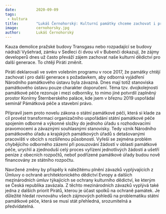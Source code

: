 ```yaml
---
date:         2020-09-09
tags:         
 - kultura
title:        "Lukáš Černohorský: Kulturní památky chceme zachovat i pro další generace"
image: 	      cernohorsky.jpg
author:       Lukáš Černohorský
---
```


Kauza demolice pražské budovy Transgasu nebo rozpadající se budovy nádraží Vyšehrad, zámku v Sedleci či dvou vil v Bubenči dokazují, že zájmy developerů dnes už často převáží zájem zachovat naše kulturní dědictví pro další generace. To chtějí Piráti změnit. 

Piráti deklarovali ve svém volebním programu v roce 2017, že památky chtějí zachovat i pro další generace s požadavkem, aby odborná vyjádření Národního památkového ústavu byla závazná. Dnes mají totiž stanoviska památkového ústavu pouze charakter doporučení. Téma tzv. dvojkolejnosti památkové péče rezonuje i mezi odborníky, to mimo jiné potvrdil zaplněný prostor Konírny Šternberského paláce, kde jsem v březnu 2019 uspořádal seminář Pámátková péče a stavební právo. 

Přípravil jsem proto novelu zákona o státní památkové péči, která si klade za cíl provést transformaci organizačního uspořádání státní památkové péče spojením odborné a výkonné složky do jednoho úřadu s rozhodovacími pravomocemi a závaznými souhlasnými stanovisky. Tedy vznik Národního památkového úřadu a krajských památkových úřadů s detašovanými pracovišti v obcích s rozšířenou působností. Vyřeší se zejména problém chybějícího odborného zázemí při posuzování žádostí v oblasti památkové péče, urychlí a zjednoduší celý proces vyřízení jednotlivých žádostí a ušetří peníze z obecních rozpočtů, neboť podřízené památkové úřady budou nově financovány ze státního rozpočtu.

Navržené změny by přispěly k náležitému plnění závazků vyplývajících z Úmluvy o ochraně architektonického dědictví Evropy a dalších mezinárodních úmluv týkajících se ochrany kulturního dědictví, ke kterým se Česká republika zavázala. Z těchto mezinárodních závazků vyplývá také jedna z dalších priorit Pirátů, kterou je účast spolků na ochraně památek. Je důležité hledat rovnováhu všech zájmových pohledů na problematiku státní památkové péče, která se musí stát přehledná, srozumitelná a předvídatelná.
